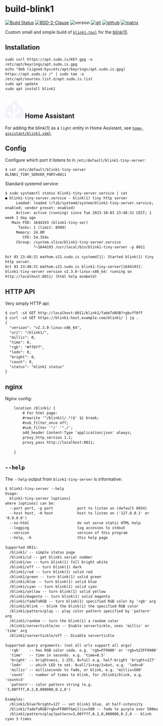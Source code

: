 # build-blink1

[![Build Status](https://jenkins.sudo.is/buildStatus/icon?job=ben%2Fbuild-blink1%2Fmain&style=flat-square)](https://jenkins.sudo.is/job/ben/job/build-blink1/)
[![BSD-2-Clause](https://www.sudo.is/readmes/license-BSD-blue.svg)](LICENSE)
![version](https://jenkins.sudo.is/buildStatus/icon?job=ben%2Fbuild-blink1%2Fmain&style=flat-square&status=${description}&subject=version&build=lastStable&color=blue)
[![git](https://www.sudo.is/readmes/git.sudo.is-ben-blink1.svg)](https://git.sudo.is/ben/build-blink1)
[![github](https://www.sudo.is/readmes/github-benediktkr.svg)](https://github.com/benediktkr/build-blink1)
[![matrix](https://www.sudo.is/readmes/matrix-ben-sudo.is.svg)](https://matrix.to/#/@ben:sudo.is)

Custom small and simple build of [`blink1-tool`](https://github.com/todbot/blink1-tool/) for the [blink(1)](https://blink1.thingm.com/).

## Installation

```shell
sudo curl https://apt.sudo.is/KEY.gpg -o /etc/apt/keyrings/apt.sudo.is.gpg
echo "deb [signed-by=/etc/apt/keyrings/apt.sudo.is.gpg] https://apt.sudo.is /" | sudo tee -a /etc/apt/sources.list.d/apt.sudo.is.list
sudo apt update
sudo apt install blink1
```

## ![](hass.svg) Home Assistant

For adding the blink(1) as a `light` entity in Home Assistant, see [`home-assistant/blink1.yaml`](home-assistant/blink1.yaml).

## Config

Configure which port it listens to in `/etc/default/blink1-tiny-server`:

```shell
$ cat /etc/default/blink1-tiny-server
BLINK1_TINY_SERVER_PORT=8011
```

Standard systemd service:

```shell
$ sudo systemctl status blink1-tiny-server.service | cat
● blink1-tiny-server.service - blink(1) tiny http server
     Loaded: loaded (/lib/systemd/system/blink1-tiny-server.service; enabled; vendor preset: enabled)
     Active: active (running) since Tue 2023-10-03 23:48:31 CEST; 1 week 1 day ago
   Main PID: 1644193 (blink1-tiny-ser)
      Tasks: 1 (limit: 8999)
     Memory: 24.0M
        CPU: 54.354s
     CGroup: /system.slice/blink1-tiny-server.service
             └─1644193 /usr/local/bin/blink1-tiny-server -p 8011

Oct 03 23:48:31 mathom.s21.sudo.is systemd[1]: Started blink(1) tiny http server.
Oct 03 23:48:31 mathom.s21.sudo.is blink1-tiny-server[1644193]: blink1-tiny-server version v2.3.0-linux-x86_64: running on http://localhost:8011/ (html help enabeld)
```

## HTTP API

Very simply HTTP api:

```shell
$ curl -sX GET http://localhost:8011/blink1/fadeToRGB?rgb=ff0ff
$ curl -sX GET https://blink1-host.example.com/blink1/ | jq .
{
  "version": "v2.3.0-linux-x86_64",
  "uri": "/blink1/",
  "millis": 0,
  "time": 0,
  "rgb": "#ff0ff",
  "ledn": 0,
  "bright": 0,
  "count": 0,
  "status": "blink1 status"
}
```

## nginx

Nginx config:

```nginx
    location /blink1/ {
        # For html page:
        #rewrite '^/blink1(/.*)$' $1 break;
        #sub_filter_once off;
        #sub_filter '"/' '"./';
        add_header Content-Type 'application/json' always;
        proxy_http_version 1.1;
        proxy_pass http://localhost:8011;

    }
```

## `--help`

The `--help` output from `blink1-tiny-server` is informative:

```shell
$ blink1-tiny-server --help
Usage:
  blink1-tiny-server [options]
where [options] can be:
  --port port, -p port           port to listen on (default 8934)
  --host host, -H host           host to listen on ('127.0.0.1' or '0.0.0.0')
  --no-html                      do not serve static HTML help
  --logging                      log accesses to stdout
  --version                      version of this program
  --help, -h                     this help page

Supported URIs:
  /blink1/ -- simple status page
  /blink1/id -- get blink1 serial number
  /blink1/on -- turn blink(1) full bright white
  /blink1/off -- turn blink(1) dark
  /blink1/red -- turn blink(1) solid red
  /blink1/green -- turn blink(1) solid green
  /blink1/blue -- turn blink(1) solid blue
  /blink1/cyan -- turn blink(1) solid cyan
  /blink1/yellow -- turn blink(1) solid yellow
  /blink1/magenta -- turn blink(1) solid magenta
  /blink1/fadeToRGB -- turn blink(1) specified RGB color by 'rgb' arg
  /blink1/blink -- blink the blink(1) the specified RGB color
  /blink1/pattern/play -- play color pattern specified by 'pattern' arg
  /blink1/random -- turn the blink(1) a random color
  /blink1/servertickle/on -- Enable servertickle, uses 'millis' or 'time' arg
  /blink1/servertickle/off -- Disable servertickle

Supported query arguments: (not all urls support all args)
  'rgb'    -- hex RGB color code. e.g. 'rgb=FF9900' or 'rgb=%23FF9900'
  'time'   -- time in seconds. e.g. 'time=0.5'
  'bright' -- brightness, 1-255, 0=full e.g. half-bright 'bright=127'
  'ledn'   -- which LED to set. 0=all/1=top/2=bot, e.g. 'ledn=0'
  'millis' -- milliseconds to fade, or blink, e.g. 'millis=500'
  'count'  -- number of times to blink, for /blink1/blink, e.g. 'count=3'
  'pattern'-- color pattern string (e.g. '3,00ffff,0.2,0,000000,0.2,0')

Examples:
  /blink1/blue?bright=127 -- set blink1 blue, at half-intensity
  /blink1/fadeToRGB?rgb=FF00FF&millis=500 -- fade to purple over 500ms
  /blink1/pattern/play?pattern=3,00ffff,0.2,0,000000,0.2,0 -- blink cyan 3 times
```

